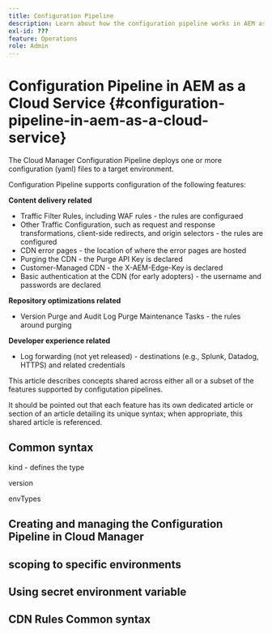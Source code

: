 ```yaml
---
title: Configuration Pipeline
description: Learn about how the configuration pipeline works in AEM as a Cloud Service and how to configure it.
exl-id: ???
feature: Operations
role: Admin
---
```

# Configuration Pipeline in AEM as a Cloud Service {#configuration-pipeline-in-aem-as-a-cloud-service}

The Cloud Manager Configuration Pipeline deploys one or more configuration (yaml) files to a target environment.

Configuration Pipeline supports configuration of the following features:

**Content delivery related**
* Traffic Filter Rules, including WAF rules - the rules are configuraed
* Other Traffic Configuration, such as request and response transformations, client-side redirects, and origin selectors - the rules are configured
* CDN error pages - the location of where the error pages are hosted
* Purging the CDN - the Purge API Key is declared
* Customer-Managed CDN - the X-AEM-Edge-Key is declared 
* Basic authentication at the CDN (for early adopters) - the username and passwords are declared

**Repository optimizations related**
* Version Purge and Audit Log Purge Maintenance Tasks - the rules around purging

**Developer experience related**
* Log forwarding (not yet released) - destinations (e.g., Splunk, Datadog, HTTPS) and related credentials

This article describes concepts shared across either all or a subset of the features supported by configutation pipelines.

It should be pointed out that each feature has its own dedicated article or section of an article detailing its unique syntax; when appropriate, this shared article is referenced. 

## Common syntax

kind - defines the type

version

envTypes

## Creating and managing the Configuration Pipeline in Cloud Manager

## scoping to specific environments


## Using secret environment variable

## CDN Rules Common syntax

